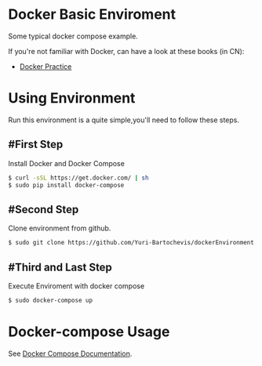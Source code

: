 
Docker Basic Enviroment
===
Some typical docker compose example.

If you're not familiar with Docker, can have a look at these books (in CN):

* [Docker Practice](https://github.com/yeasy/docker_practice)

# Using Environment
Run this environment is a quite simple,you'll need to follow these steps.

## #First Step
Install Docker and Docker Compose

```bash
$ curl -sSL https://get.docker.com/ | sh
$ sudo pip install docker-compose
```

## #Second Step
Clone environment from github.

```bash
$ sudo git clone https://github.com/Yuri-Bartochevis/dockerEnvironment.git
```

## #Third and Last Step
Execute Enviroment with docker compose

```bash
$ sudo docker-compose up
```

# Docker-compose Usage
See [Docker Compose Documentation](https://docs.docker.com/compose/).
